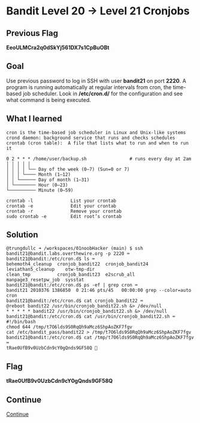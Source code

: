 # Bandit Level 20 → Level 21 Cronjobs

## Previous Flag
<b>EeoULMCra2q0dSkYj561DX7s1CpBuOBt</b>

## Goal
Use previous password to log in SSH with user <b>bandit21</b> on port <b>2220</b>.  A program is running automatically at regular intervals from cron, the time-based job scheduler. Look in <b>/etc/cron.d/</b> for the configuration and see what command is being executed.

## What I learned
```
cron is the time-based job scheduler in Linux and Unix-like systems
crond daemon: background service that runs and checks schedules
crontab (cron table):  A file that lists what to run and when to run it

0 2 * * * /home/user/backup.sh                # runs every day at 2am
│ │ │ │ │
│ │ │ │ └── Day of the week (0–7) (Sun=0 or 7)
│ │ │ └──── Month (1–12)
│ │ └────── Day of month (1–31)
│ └──────── Hour (0–23)
└────────── Minute (0–59)

crontab -l	            List your crontab
crontab -e	            Edit your crontab
crontab -r	            Remove your crontab
sudo crontab -e	        Edit root’s crontab
```

## Solution
```
@trungdullc ➜ /workspaces/01noobHacker (main) $ ssh bandit21@bandit.labs.overthewire.org -p 2220 ⌨️
bandit21@bandit:/etc/cron.d$ ls ⌨️
behemoth4_cleanup  cronjob_bandit22  cronjob_bandit24  leviathan5_cleanup    otw-tmp-dir
clean_tmp          cronjob_bandit23  e2scrub_all       manpage3_resetpw_job  sysstat
bandit21@bandit:/etc/cron.d$ ps -ef | grep cron ⌨️
bandit21 2010376 1386850  0 21:46 pts/45   00:00:00 grep --color=auto cron
bandit21@bandit:/etc/cron.d$ cat cronjob_bandit22 ⌨️
@reboot bandit22 /usr/bin/cronjob_bandit22.sh &> /dev/null
* * * * * bandit22 /usr/bin/cronjob_bandit22.sh &> /dev/null
bandit21@bandit:/etc/cron.d$ cat /usr/bin/cronjob_bandit22.sh ⌨️
#!/bin/bash
chmod 644 /tmp/t7O6lds9S0RqQh9aMcz6ShpAoZKF7fgv
cat /etc/bandit_pass/bandit22 > /tmp/t7O6lds9S0RqQh9aMcz6ShpAoZKF7fgv
bandit21@bandit:/etc/cron.d$ cat /tmp/t7O6lds9S0RqQh9aMcz6ShpAoZKF7fgv ⌨️
tRae0UfB9v0UzbCdn9cY0gQnds9GF58Q 🔐
```

## Flag
<b>tRae0UfB9v0UzbCdn9cY0gQnds9GF58Q</b>

## Continue
[Continue](./Bandit2122.md)